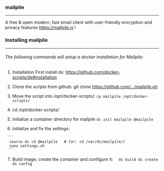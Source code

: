 ### mailpile
--------

A free & open modern, fast email client with user-friendly encryption and privacy features  https://mailpile.is !

### Installing mailpile
-----------------------

 ###### The following commands will setup a docker installation for Mailpile:

   1. Installation First install ds: https://github.com/docker-scripts/ds#installation
   
   2. Clone the scripts from github: git clone https://github.com/.../mailpile.git
   
   3. Move the script into /opt/docker-scripts/: 
     `
      cp mailpile /opt/docker-scripts/
     `
   4. cd /opt/docker-scripts/
   
   5. Initialize a container directory for mailpile
     `
      ds init mailpile @mailpile
     `
   6. Initialize and fix the settings:
  
     ```
      source ds cd @mailpile   # (or: cd /var/ds/mailpile/)
      nano settings.sh
     ```
   
   7. Build image, create the container and configure it:
     ```  
      ds build
      ds create
      ds config 
     ```
